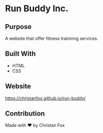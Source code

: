 # Run Buddy Inc.

## Purpose
A website that offer fitness traininng services.

## Built With
* HTML
* CSS

## Website
https://christanfox.github.io/run-buddy/

## Contribution
Made with ❤️ by Christan Fox
